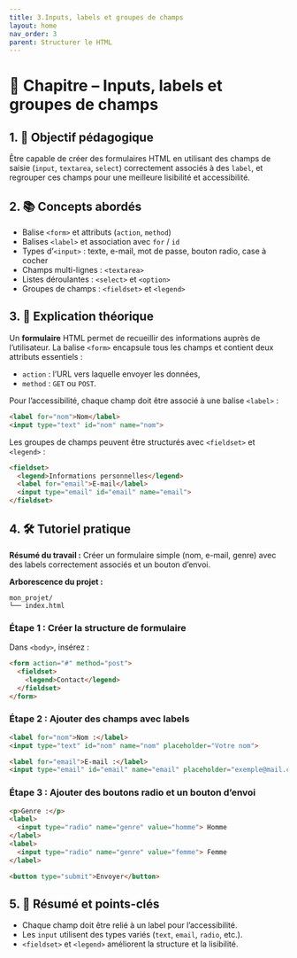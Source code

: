 ```yaml
---
title: 3.Inputs, labels et groupes de champs
layout: home
nav_order: 3
parent: Structurer le HTML
---
```


# 📘 Chapitre – Inputs, labels et groupes de champs

## 1. 🎯 Objectif pédagogique

Être capable de créer des formulaires HTML en utilisant des champs de saisie (`input`, `textarea`, `select`) correctement associés à des `label`, et regrouper ces champs pour une meilleure lisibilité et accessibilité.

## 2. 📚 Concepts abordés

* Balise `<form>` et attributs (`action`, `method`)
* Balises `<label>` et association avec `for` / `id`
* Types d’`<input>` : texte, e-mail, mot de passe, bouton radio, case à cocher
* Champs multi-lignes : `<textarea>`
* Listes déroulantes : `<select>` et `<option>`
* Groupes de champs : `<fieldset>` et `<legend>`

## 3. 🧠 Explication théorique

Un **formulaire** HTML permet de recueillir des informations auprès de l’utilisateur.
La balise `<form>` encapsule tous les champs et contient deux attributs essentiels :

* `action` : l’URL vers laquelle envoyer les données,
* `method` : `GET` ou `POST`.

Pour l’accessibilité, chaque champ doit être associé à une balise `<label>` :

```html
<label for="nom">Nom</label>
<input type="text" id="nom" name="nom">
```

Les groupes de champs peuvent être structurés avec `<fieldset>` et `<legend>` :

```html
<fieldset>
  <legend>Informations personnelles</legend>
  <label for="email">E-mail</label>
  <input type="email" id="email" name="email">
</fieldset>
```

## 4. 🛠 Tutoriel pratique

**Résumé du travail :**
Créer un formulaire simple (nom, e-mail, genre) avec des labels correctement associés et un bouton d’envoi.

**Arborescence du projet :**

```
mon_projet/
└── index.html
```

### **Étape 1 : Créer la structure de formulaire**

Dans `<body>`, insérez :

```html
<form action="#" method="post">
  <fieldset>
    <legend>Contact</legend>
  </fieldset>
</form>
```

### **Étape 2 : Ajouter des champs avec labels**

```html
<label for="nom">Nom :</label>
<input type="text" id="nom" name="nom" placeholder="Votre nom">

<label for="email">E-mail :</label>
<input type="email" id="email" name="email" placeholder="exemple@mail.com">
```

### **Étape 3 : Ajouter des boutons radio et un bouton d’envoi**

```html
<p>Genre :</p>
<label>
  <input type="radio" name="genre" value="homme"> Homme
</label>
<label>
  <input type="radio" name="genre" value="femme"> Femme
</label>

<button type="submit">Envoyer</button>
```

## 5. 🧾 Résumé et points-clés

* Chaque champ doit être relié à un label pour l’accessibilité.
* Les `input` utilisent des types variés (`text`, `email`, `radio`, etc.).
* `<fieldset>` et `<legend>` améliorent la structure et la lisibilité.

